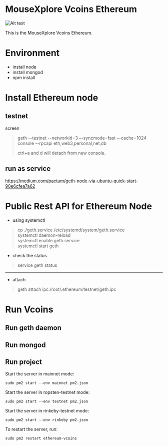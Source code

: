 # MouseXplore Vcoins Ethereum
![Alt text](/logo.png?raw=true "Logo")


This is the MouseXplore Vcoins Ethereum.


# Environment
* install node
* install mongod
* npm install

# Install Ethereum node
## testnet
screen
>geth --testnet --networkid=3 –-syncmode=fast –-cache=1024 console --rpcapi eth,web3,personal,net,db
>
>ctrl+a and d will detach from new console.

## run as service

https://medium.com/pactum/geth-node-via-ubuntu-quick-start-90e6cfea7a62

# Public Rest API for Ethereum Node
 
* using systemctl
 
>cp ./geth.service /etc/systemd/system/geth.service  
>systemctl daemon-reload  
>systemctl enable geth.service  
>systemctl start geth  
 
* check the status
>service geth status
***
 
* attach
>geth attach ipc:/root/.ethereum/testnet/geth.ipc

# Run Vcoins

## Run geth daemon
## Run mongod

## Run project

Start the server in mainnet mode:

`sudo pm2 start --env mainnet pm2.json`

Start the server in ropsten-testnet mode:

`sudo pm2 start --env testnet pm2.json`

Start the server in rinkeby-testnet mode:

`sudo pm2 start --env rinkeby pm2.json`

To restart the server, run:

`sudo pm2 restart ethereum-vcoins`
